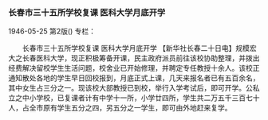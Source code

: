 ### 长春市三十五所学校复课  医科大学月底开学

1946-05-25
第2版()
专栏：

　　长春市三十五所学校复课
    医科大学月底开学
    【新华社长春二十日电】规模宏大之长春医科大学，现正积极筹备开课，民主政府派员前往该校协助整理，并拨出经费解决留校学生生活问题，校舍业已开始修理，并聘定专任教授十余人。该校正通知散处各地的学生早日回校报到，月底正式上课，几天来报名者已有五百余名，其中女生占三分之一。现该校大部教授已到校，举行入学考试后，即可开学。公私立之中小学校，已复课者计有中学十一所，小学廿四所，学生共二万五千三百七十人，占全市原有学生五分之四，另五分之一学生，即可由外地赶来复学。
